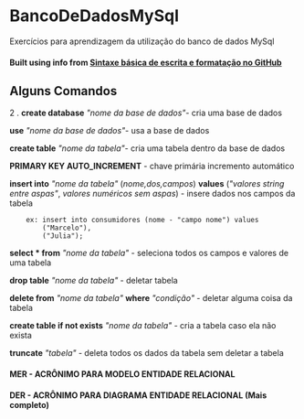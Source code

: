 # BancoDeDadosMySql

Exercícios para aprendizagem da utilização do banco de dados MySql

#### Built using info from [Sintaxe básica de escrita e formatação no GitHub](https://docs.github.com/pt/github/writing-on-github/basic-writing-and-formatting-syntax)

## Alguns Comandos 

2 . **create database** *"nome da base de dados"*- cria uma base de dados 

**use** *"nome da base de dados"*- usa a base de dados

**create table** *"nome da tabela"*- cria uma tabela dentro da base de dados

**PRIMARY KEY AUTO_INCREMENT** - chave primária incremento automático

**insert into** *"nome da tabela"* (*nome,dos,campos*) **values** (*"valores string entre aspas"*, *valores numéricos sem aspas*) - insere dados nos campos da tabela

		ex: insert into consumidores (nome - "campo nome") values
			("Marcelo"),
			("Julia");

**select * from** *"nome da tabela"* - seleciona todos os campos e valores de uma tabela

**drop table** *"nome da tabela"* - deletar tabela

**delete from** *"nome da tabela"* **where** *"condição"* - deletar alguma coisa da tabela

**create table if not exists** *"nome da tabela"* - cria a tabela caso ela não exista

**truncate** *"tabela"* - deleta todos os dados da tabela sem deletar a tabela


#### **MER - ACRÔNIMO PARA MODELO ENTIDADE RELACIONAL**

#### **DER - ACRÔNIMO PARA DIAGRAMA ENTIDADE RELACIONAL (Mais completo)**
